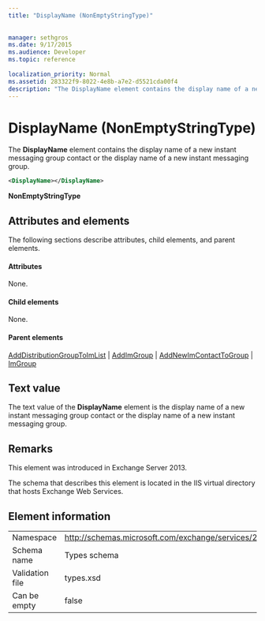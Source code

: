 ```yaml
---
title: "DisplayName (NonEmptyStringType)"
 
 
manager: sethgros
ms.date: 9/17/2015
ms.audience: Developer
ms.topic: reference
 
localization_priority: Normal
ms.assetid: 283322f9-8022-4e8b-a7e2-d5521cda00f4
description: "The DisplayName element contains the display name of a new instant messaging group contact or the display name of a new instant messaging group."
---
```


# DisplayName (NonEmptyStringType)

The **DisplayName** element contains the display name of a new instant messaging group contact or the display name of a new instant messaging group. 
  
```XML
<DisplayName></DisplayName>
```

 **NonEmptyStringType**
## Attributes and elements

The following sections describe attributes, child elements, and parent elements.
  
#### Attributes

None.
  
#### Child elements

None.
  
#### Parent elements

[AddDistributionGroupToImList](adddistributiongrouptoimlist.md) | [AddImGroup](addimgroup.md) | [AddNewImContactToGroup](addnewimcontacttogroup.md) | [ImGroup](imgroup.md)
  
## Text value

The text value of the **DisplayName** element is the display name of a new instant messaging group contact or the display name of a new instant messaging group. 
  
## Remarks

This element was introduced in Exchange Server 2013.
  
The schema that describes this element is located in the IIS virtual directory that hosts Exchange Web Services.
  
## Element information

|||
|:-----|:-----|
|Namespace  <br/> |http://schemas.microsoft.com/exchange/services/2006/types  <br/> |
|Schema name  <br/> |Types schema  <br/> |
|Validation file  <br/> |types.xsd  <br/> |
|Can be empty  <br/> |false  <br/> |
   

